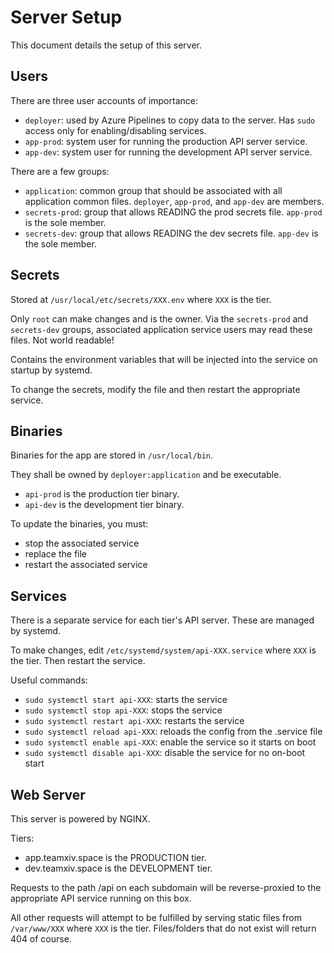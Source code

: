 # Server Setup

This document details the setup of this server.

## Users

There are three user accounts of importance:

- `deployer`: used by Azure Pipelines to copy data to the server. Has `sudo`
  access only for enabling/disabling services.
- `app-prod`: system user for running the production API server service.
- `app-dev`: system user for running the development API server service.

There are a few groups:

- `application`: common group that should be associated with all application
  common files. `deployer`, `app-prod`, and `app-dev` are members.
- `secrets-prod`: group that allows READING the prod secrets file. `app-prod` is
  the sole member.
- `secrets-dev`: group that allows READING the dev secrets file. `app-dev` is
  the sole member.

## Secrets

Stored at `/usr/local/etc/secrets/XXX.env` where `XXX` is the tier.

Only `root` can make changes and is the owner. Via the `secrets-prod` and
`secrets-dev` groups, associated application service users may read these files.
Not world readable!

Contains the environment variables that will be injected into the service on
startup by systemd.

To change the secrets, modify the file and then restart the appropriate service.

## Binaries

Binaries for the app are stored in `/usr/local/bin`.

They shall be owned by `deployer:application` and be executable.

- `api-prod` is the production tier binary.
- `api-dev` is the development tier binary.

To update the binaries, you must:

- stop the associated service
- replace the file
- restart the associated service

## Services

There is a separate service for each tier's API server. These are managed by
systemd.

To make changes, edit `/etc/systemd/system/api-XXX.service` where `XXX` is the
tier. Then restart the service.

Useful commands:

- `sudo systemctl start api-XXX`: starts the service
- `sudo systemctl stop api-XXX`: stops the service
- `sudo systemctl restart api-XXX`: restarts the service
- `sudo systemctl reload api-XXX`: reloads the config from the .service file
- `sudo systemctl enable api-XXX`: enable the service so it starts on boot
- `sudo systemctl disable api-XXX`: disable the service for no on-boot start

## Web Server

This server is powered by NGINX.

Tiers:

- app.teamxiv.space is the PRODUCTION tier.
- dev.teamxiv.space is the DEVELOPMENT tier.

Requests to the path /api on each subdomain will be reverse-proxied to the
appropriate API service running on this box.

All other requests will attempt to be fulfilled by serving static files from
`/var/www/XXX` where `XXX` is the tier. Files/folders that do not exist will
return 404 of course.
